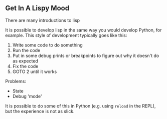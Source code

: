 


## Get In A Lispy Mood

There are many introductions to lisp

It is possible to develop lisp in the same way you would develop Python, for
example. This style of development typically goes like this:
1. Write some code to do something
2. Run the code
3. Put in some debug prints or breakpoints to figure out why it doesn't do as
   expected
4. Fix the code
5. GOTO 2 until it works

Problems:
- State
- Debug 'mode'

It is possible to do some of this in Python (e.g. using `reload` in the REPL),
but the experience is not as slick.
